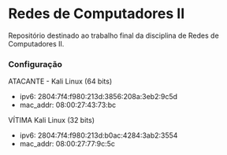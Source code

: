 # Redes de Computadores II

Repositório destinado ao trabalho final da disciplina de Redes de Computadores II.

### Configuração

ATACANTE - Kali Linux (64 bits) 
- ipv6: 2804:7f4:f980:213d:3856:208a:3eb2:9c5d
- mac_addr: 08:00:27:43:73:bc


VÍTIMA
Kali Linux (32 bits)
- ipv6: 2804:7f4:f980:213d:b0ac:4284:3ab2:3554
- mac_addr: 08:00:27:77:9c:5c